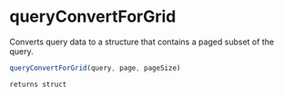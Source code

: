 # queryConvertForGrid

 Converts query data to a structure that contains a paged subset of the query.

```javascript
queryConvertForGrid(query, page, pageSize)
```

```javascript
returns struct
```
